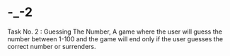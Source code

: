 # -_-2
Task No. 2 : Guessing The Number, A game where the user will guess the number between 1-100 and the game will end only if the user guesses the correct number or surrenders.
